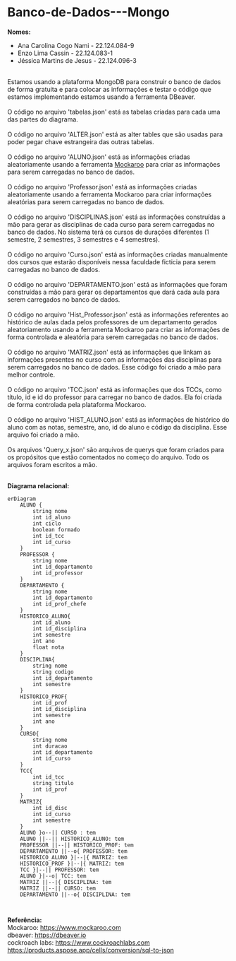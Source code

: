 # Banco-de-Dados---Mongo

**Nomes:**<br>
- Ana Carolina Cogo Nami - 22.124.084-9<br>
- Enzo Lima Cassin - 22.124.083-1
- Jéssica Martins de Jesus - 22.124.096-3
<br><br>


Estamos usando a plataforma MongoDB para construir o banco de dados de forma gratuita e para colocar as informações e testar o código que estamos implementando estamos usando a ferramenta DBeaver.<br><br>
O código no arquivo 'tabelas.json' está as tabelas criadas para cada uma das partes do diagrama.<br><br>
O código no arquivo 'ALTER.json' está as alter tables que são usadas para poder pegar chave estrangeira das outras tabelas. <br><br>
O código no arquivo 'ALUNO.json' está as informações criadas aleatoriamente usando a ferramenta [Mockaroo]([url](https://www.mockaroo.com)) para criar as informações para serem carregadas no banco de dados.<br><br>
O código no arquivo 'Professor.json' está as informações criadas aleatoriamente usando a ferramenta Mockaroo para criar informações aleatórias para serem carregadas no banco de dados.<br><br>
O código no arquivo 'DISCIPLINAS.json' está as informações construídas a mão para gerar as disciplinas de cada curso para serem carregadas no banco de dados. No sistema terá os cursos de durações diferentes (1 semestre, 2 semestres, 3 semestres e 4 semestres).<br><br>
O código no arquivo 'Curso.json' está as informações criadas manualmente dos cursos que estarão disponíveis nessa faculdade ficticia para serem carregadas no banco de dados. <br><br>
O código no arquivo 'DEPARTAMENTO.json' está as informações que foram construídas a mão para gerar os departamentos que dará cada aula para serem carregados no banco de dados. <br><br>
O código no arquivo 'Hist_Professor.json' está as informações referentes ao histórico de aulas dada pelos professores de um departamento gerados aleatoriamento usando a ferramenta Mockaroo para criar as informações de forma controlada e aleatória para serem carregadas no banco de dados. <br><br>
O código no arquivo 'MATRIZ.json' está as informações que linkam as informações presentes no curso com as informações das disciplinas para serem carregados no banco de dados. Esse código foi criado a mão para melhor controle.<br><br>
O código no arquivo 'TCC.json' está as informações que dos TCCs, como título, id e id do professor para carregar no banco de dados. Ela foi criada de forma controlada pela plataforma Mockaroo.<br><br>
O código no arquivo 'HIST_ALUNO.json' está as informações de histórico do aluno com as notas, semestre, ano, id do aluno e código da disciplina. Esse arquivo foi criado a mão.<br><br>
Os arquivos 'Query_x.json' são arquivos de querys que foram criados para os propósitos que estão comentados no começo do arquivo. Todo os arquivos foram escritos a mão.<br><br>


**Diagrama relacional:**
``` mermaid
erDiagram
    ALUNO {
        string nome
        int id_aluno
        int ciclo
        boolean formado
        int id_tcc
        int id_curso
    }
    PROFESSOR {
        string nome
        int id_departamento
        int id_professor
    }
    DEPARTAMENTO {
        string nome
        int id_departamento
        int id_prof_chefe
    }
    HISTORICO_ALUNO{
        int id_aluno
        int id_disciplina
        int semestre
        int ano
        float nota
    }
    DISCIPLINA{
        string nome
        string codigo
        int id_departamento
        int semestre
    }
    HISTORICO_PROF{
        int id_prof
        int id_disciplina
        int semestre
        int ano
    }
    CURSO{
        string nome
        int duracao
        int id_departamento
        int id_curso
    }
    TCC{
        int id_tcc
        string titulo
        int id_prof
    } 
    MATRIZ{
        int id_disc
        int id_curso
        int semestre
    }
    ALUNO }o--|| CURSO : tem
    ALUNO ||--|| HISTORICO_ALUNO: tem
    PROFESSOR ||--|| HISTORICO_PROF: tem
    DEPARTAMENTO ||--o{ PROFESSOR: tem
    HISTORICO_ALUNO }|--|{ MATRIZ: tem
    HISTORICO_PROF }|--|{ MATRIZ: tem
    TCC }|--|| PROFESSOR: tem
    ALUNO }|--o| TCC: tem
    MATRIZ ||--|{ DISCIPLINA: tem
    MATRIZ ||--|| CURSO: tem
    DEPARTAMENTO ||--o{ DISCIPLINA: tem

  
```

**Referência:** <br>
Mockaroo: https://www.mockaroo.com <br>
dbeaver: https://dbeaver.io <br>
cockroach labs: https://www.cockroachlabs.com <br>
https://products.aspose.app/cells/conversion/sql-to-json
